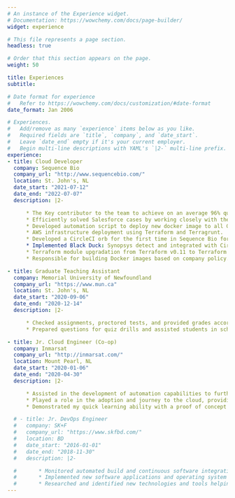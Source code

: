 ```yaml
---
# An instance of the Experience widget.
# Documentation: https://wowchemy.com/docs/page-builder/
widget: experience

# This file represents a page section.
headless: true

# Order that this section appears on the page.
weight: 50

title: Experiences
subtitle:

# Date format for experience
#   Refer to https://wowchemy.com/docs/customization/#date-format
date_format: Jan 2006

# Experiences.
#   Add/remove as many `experience` items below as you like.
#   Required fields are `title`, `company`, and `date_start`.
#   Leave `date_end` empty if it's your current employer.
#   Begin multi-line descriptions with YAML's `|2-` multi-line prefix.
experience:
- title: Cloud Developer
  company: Sequence Bio
  company_url: "http://www.sequencebio.com/"
  location: St. John's, NL
  date_start: "2021-07-12"
  date_end: "2022-07-07"
  description: |2-

      * The Key contributor to the team to achieve on an average 96% quarterly task accomplishment.
      * Efficiently solved Salesforce cases by working closely with the cloud and application team.
      * Developed automation script to deploy new docker image to all Github repositories.
      * AWS infrastructure deployment using Terraform and Terragrunt.
      * Developed a CircleCI orb for the first time in Sequence Bio for hassle-free continuous integration.
      * Implemented Black Duck: Synopsys detect and integrated with CircleCI.
      * Terraform module upgradation from Terraform v0.11 to Terraform v1.0 for continuous future support.
      * Responsible for building Docker images based on company policy.

- title: Graduate Teaching Assistant
  company: Memorial University of Newfoundland
  company_url: "https://www.mun.ca"
  location: St. John's, NL
  date_start: "2020-09-06"
  date_end: "2020-12-14"
  description: |2-

      * Checked assignments, proctored tests, and provided grades according to university standards.
      * Prepared questions for quiz drills and assisted students in scheduled labs and grading.

- title: Jr. Cloud Engineer (Co-op)
  company: Inmarsat
  company_url: "http://inmarsat.com/"
  location: Mount Pearl, NL
  date_start: "2020-01-06"
  date_end: "2020-04-30"
  description: |2-

      * Assisted in the development of automation capabilities to further the drive towards Infrastructure as Code (IaC).
      * Played a role in the adoption and journey to the cloud, providing best practice guidance whilst supporting the migration of virtual and physical workloads into Amazon Web Services (AWS).
      * Demonstrated my quick learning ability with a proof of concept by working on writing python code for an AWS Lambda function and CI/CD process.

  # - title: Jr. DevOps Engineer
  #   company: SK+F
  #   company_url: "https://www.skfbd.com/"
  #   location: BD
  #   date_start: "2016-01-01"
  #   date_end: "2018-11-30"
  #   description: |2-

  #       * Monitored automated build and continuous software integration process to drive build/release failure resolution.
  #       * Implemented new software applications and operating system roll-outs across business enterprise, including Sage ACCPAC and MYSQL.
  #       * Researched and identified new technologies and tools helping to grow agile development environment.
---
```

